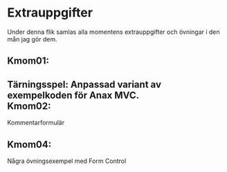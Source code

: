 ﻿Extrauppgifter
====================================
Under denna flik samlas alla momentens extrauppgifter och övningar i den mån jag gör dem.

Kmom01:
------------
Tärningsspel: Anpassad variant av exempelkoden för Anax MVC.  
Kmom02:
--------------
Kommentarformulär  

Kmom04:
-----------------------
Några övningsexempel med Form Control




